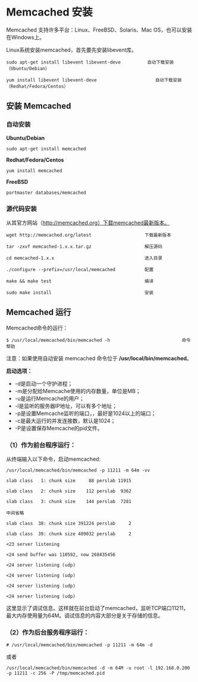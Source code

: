 # Memcached 安装

Memcached 支持许多平台：Linux、FreeBSD、Solaris、Mac OS，也可以安装在Windows上。

Linux系统安装memcached，首先要先安装libevent库。

```
sudo apt-get install libevent libevent-deve          自动下载安装（Ubuntu/Debian）

yum install libevent libevent-deve                      自动下载安装（Redhat/Fedora/Centos）

```

## 安装 Memcached

### 自动安装

**Ubuntu/Debian**

```
sudo apt-get install memcached

```

**Redhat/Fedora/Centos**

```
yum install memcached

```

**FreeBSD**

```
portmaster databases/memcached

```

### 源代码安装

从其官方网站（http://memcached.org）下载memcached最新版本。

```
wget http://memcached.org/latest                    下载最新版本

tar -zxvf memcached-1.x.x.tar.gz                    解压源码

cd memcached-1.x.x                                  进入目录

./configure --prefix=/usr/local/memcached           配置

make && make test                                   编译

sudo make install                                   安装

```

## Memcached 运行

Memcached命令的运行：

```
$ /usr/local/memcached/bin/memcached -h                           命令帮助
```

注意：如果使用自动安装 memcached 命令位于 **/usr/local/bin/memcached**。

**启动选项：**

*   -d是启动一个守护进程；
*   -m是分配给Memcache使用的内存数量，单位是MB；
*   -u是运行Memcache的用户；
*   -l是监听的服务器IP地址，可以有多个地址；
*   -p是设置Memcache监听的端口，，最好是1024以上的端口；
*   -c是最大运行的并发连接数，默认是1024；
*   -P是设置保存Memcache的pid文件。

### （1）作为前台程序运行：

从终端输入以下命令，启动memcached:

```
/usr/local/memcached/bin/memcached -p 11211 -m 64m -vv

slab class   1: chunk size     88 perslab 11915

slab class   2: chunk size    112 perslab  9362

slab class   3: chunk size    144 perslab  7281

中间省略

slab class  38: chunk size 391224 perslab     2

slab class  39: chunk size 489032 perslab     2

<23 server listening

<24 send buffer was 110592, now 268435456

<24 server listening (udp)

<24 server listening (udp)

<24 server listening (udp)

<24 server listening (udp)

```

这里显示了调试信息。这样就在前台启动了memcached，监听TCP端口11211，最大内存使用量为64M。调试信息的内容大部分是关于存储的信息。

### （2）作为后台服务程序运行：

```
# /usr/local/memcached/bin/memcached -p 11211 -m 64m -d

```

或者

```
/usr/local/memcached/bin/memcached -d -m 64M -u root -l 192.168.0.200 -p 11211 -c 256 -P /tmp/memcached.pid
```

